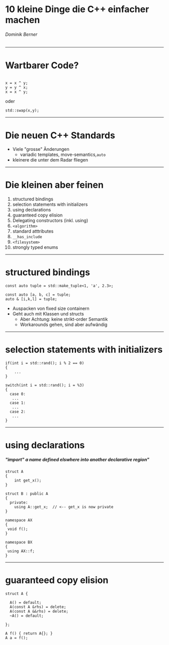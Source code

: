 <!-- $theme: gaia -->
<!-- $size: 16:9 -->
10 kleine Dinge die C++ einfacher machen
===



###### Dominik Berner
---

# Wartbarer Code? 

```lang=c++

x = x ^ y; 
y = y ^ x;
x = x ^ y;

```

oder 

```lang=c++
std::swap(x,y);
```

<!--

Warbarer code beginnt auf dem kleinsten level. SOLID prinzipien, clean code etc. alles gut, aber es beginnt bei der Verwendung der Sprache.

Progammiersprachen leben von Erwartungshaltungen beim lesen. 

Idee: Warum es cool ist, warum es gefährlich ist

//-->

---

# Die neuen C++ Standards

* Viele "grosse" Änderungen
  * variadic templates, move-semantics,`auto` 
* kleinere die unter dem Radar fliegen

---

# Die kleinen aber feinen

1. structured bindings
1. selection statements with initializers
1. using declarations
1. guaranteed copy elision
1. Delegating constructors (inkl. using)
1. ```<algorithm>```
1. standard atttributes
1. ```__has_include```
1. ```<filesystem>```
1. strongly typed enums

--- 

# structured bindings

```lang=cpp
const auto tuple = std::make_tuple<1, 'a', 2.3>;

const auto [a, b, c] = tuple;
auto & [i,k,l] = tuple;
```

* Auspacken von fixed size containern
* Geht auch mit Klassen und structs
  * Aber Achtung: keine strikt-order Semantik
  * Workarounds gehen, sind aber aufwändig

---

# selection statements with initializers

```
if(int i = std::rand(); i % 2 == 0)
{
	...
}
```

```
switch(int i = std::rand(); i = %3)
{
  case 0:
   ...
  case 1:
   ...
  case 2:
   ...
}
```
---

# using declarations

##### "import" a name defined elswhere into another declarative region"

```
struct A
{
	int get_x(); 
}

struct B : public A
{
  private:
    using A::get_x;  // <-- get_x is now private
}

namespace AX
{
 void f();
}

namespace BX
{
 using AX::f;
}
```

---

# guaranteed copy elision

```
struct A {

  A() = default;
  A(const A &rhs) = delete;
  A(const A &&rhs) = delete;
  ~A() = default;

};

A f() { return A{}; }
A a = f();
```



